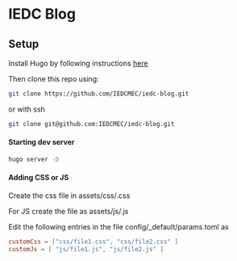 # IEDC Blog

## Setup
Install Hugo by following instructions [here](https://gohugo.io/getting-started/installing/)

Then clone this repo using:
```sh
git clone https://github.com/IEDCMEC/iedc-blog.git
```
or with ssh
```sh
git clone git@github.com:IEDCMEC/iedc-blog.git
```

#### Starting dev server
```sh
hugo server -D
```

#### Adding CSS or JS
Create the css file in assets/css/<filename>.css

For JS create the file as assets/js/<filename>.js

Edit the following entries in the file config/_default/params.toml as
```toml
customCss = ["css/file1.css", "css/file2.css" ]
customJs = [ "js/file1.js", "js/file2.js" ]
```

